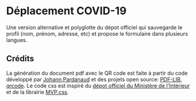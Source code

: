 # Déplacement COVID-19

Une version alternative et polyglotte du dépot officiel qui sauvegarde le profil (nom, prénom, adresse, etc) et propose le formulaire dans plusieurs langues.

## Crédits

La génération du document pdf avec le QR code est faite à partir du code développé par <a href="https://github.com/nesk">Johann Pardanaud</a> et des projets open source: <a href="https://pdf-lib.js.org/">PDF-LIB</a>, <a href="https://github.com/soldair/node-qrcode">qrcode</a>.
Le code css est inspiré du [dépot officiel du Ministère de l'Intérieur](https://github.com/LAB-MI/deplacement-covid-19 ) et de la librairie <a href="https://andybrewer.github.io/mvp/">MVP.css</a>.</p>

